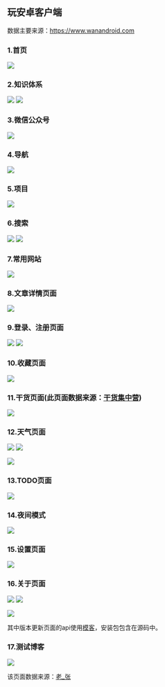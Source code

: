## 玩安卓客户端 ##

数据主要来源：https://www.wanandroid.com

### 1.首页 ###

![](https://i.imgur.com/LK9SN4C.jpg)

### 2.知识体系 ###

![](https://i.imgur.com/kqUYIzA.jpg) ![](https://i.imgur.com/gkqOmw6.jpg)

### 3.微信公众号 ###

![](https://i.imgur.com/KEiArcf.jpg)

### 4.导航 ###

![](https://i.imgur.com/zyXN9Pv.jpg)

### 5.项目 ###

![](https://i.imgur.com/54gC1Cm.jpg)

### 6.搜索 ###

![](https://i.imgur.com/rlkPrnV.jpg) ![](https://i.imgur.com/4DUXbwx.jpg)

### 7.常用网站 ###

![](https://i.imgur.com/CbhjAVp.jpg)

### 8.文章详情页面 ###

![](https://i.imgur.com/O0lmkii.jpg)

### 9.登录、注册页面 ###

![](https://i.imgur.com/LPM8PPL.jpg) ![](https://i.imgur.com/720Oi97.jpg)

### 10.收藏页面 ###

![](https://i.imgur.com/2RsqnN4.jpg)

### 11.干货页面(此页面数据来源：[干货集中营](https://gank.io/api)) ###

![](https://i.imgur.com/wVtKQff.jpg)

### 12.天气页面 ###

![](https://i.imgur.com/l95ojkB.jpg) ![](https://i.imgur.com/fDMb94z.jpg)

![](https://i.imgur.com/ZUY0v56.jpg)

### 13.TODO页面 ###

![](https://i.imgur.com/rmPpLLV.jpg)

### 14.夜间模式 ###

![](https://i.imgur.com/WtJvNXc.jpg)

### 15.设置页面 ###

![](https://i.imgur.com/xZEOJMF.jpg)

### 16.关于页面 ###

![](https://i.imgur.com/tUnElXc.jpg) ![](https://i.imgur.com/9Vf2bRD.jpg)

![](https://i.imgur.com/WDOVIfW.jpg)

其中版本更新页面的api使用[模客](http://mock-api.com/app.html)，安装包包含在源码中。

### 17.测试博客 ###

![](https://i.imgur.com/4pCDKfR.jpg)

该页面数据来源：[老_张](https://www.cnblogs.com/imyalost/category/873684.html)